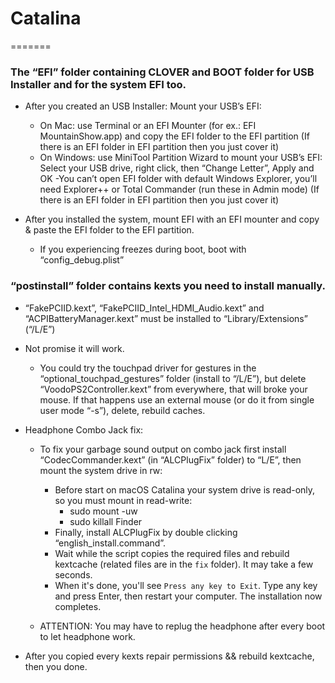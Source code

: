 # Catalina
=======
### The “EFI” folder containing CLOVER and BOOT folder for USB Installer and for the system EFI too. 

- After you created an USB Installer: Mount your USB’s EFI:
	- On Mac: use Terminal or an EFI Mounter (for ex.: EFI MountainShow.app) and copy the EFI folder to the EFI partition
	(If there is an EFI folder in EFI partition then you just cover it)
	- On Windows: use MiniTool Partition Wizard to mount your USB’s EFI:
	Select your USB drive, right click, then “Change Letter”, Apply and OK
	-You can’t open EFI folder with default Windows Explorer, you’ll need Explorer++ or Total Commander (run these in Admin mode)
	(If there is an EFI folder in EFI partition then you just cover it)

- After you installed the system, mount EFI with an EFI mounter and copy & paste the EFI folder to the EFI partition.
	- If you experiencing freezes during boot, boot with “config_debug.plist”

### “postinstall” folder contains kexts you need to install manually.
- “FakePCIID.kext”, “FakePCIID_Intel_HDMI_Audio.kext” and “ACPIBatteryManager.kext” must be installed to “Library/Extensions” (“/L/E”)

- Not promise it will work.
	- You could try the touchpad driver for gestures in the “optional_touchpad_gestures” folder (install to “/L/E”), but delete “VoodoPS2Controller.kext” from everywhere, that will broke your mouse. If that happens use an external mouse (or do it from single user mode “-s”), delete, rebuild caches.

- Headphone Combo Jack fix:
	- To fix your garbage sound output on combo jack first install “CodecCommander.kext” (in “ALCPlugFix” folder) to “L/E”, then mount the system drive in rw: 
		- Before start on macOS Catalina your system drive is read-only, so you must mount in read-write:
			- sudo mount -uw
			- sudo killall Finder
		- Finally, install ALCPlugFix by double clicking “english_install.command”.
		- Wait while the script copies the required files and rebuild kextcache (related files are in the `fix` folder). It may take a few seconds.
		- When it's done, you'll see `Press any key to Exit`. Type any key and press Enter, then restart your computer. The installation now completes.

	- ATTENTION: You may have to replug the headphone after every boot to let headphone work.

- After you copied every kexts repair permissions && rebuild kextcache, then you done.
